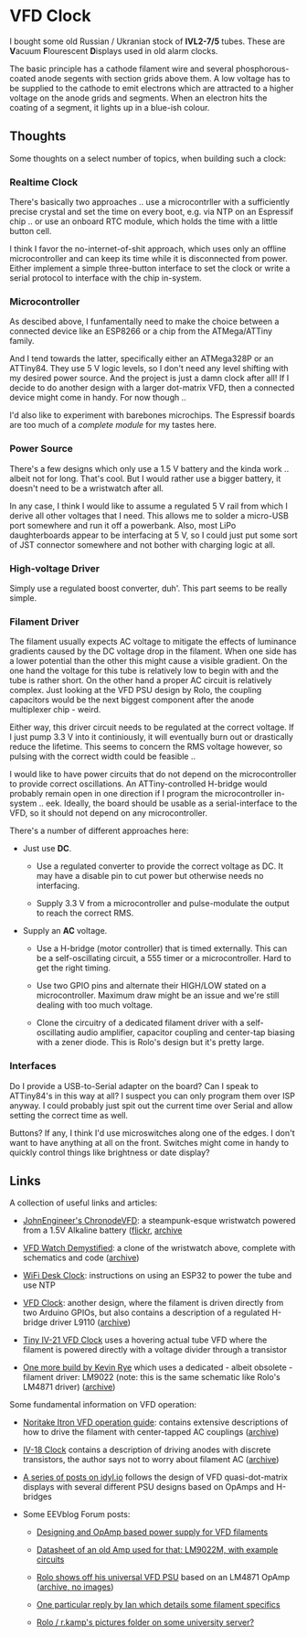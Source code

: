# VFD Clock

I bought some old Russian / Ukranian stock of **IVL2-7/5** tubes. These are **V**acuum **F**lourescent **D**isplays used in old alarm clocks.

The basic principle has a cathode filament wire and several phosphorous-coated anode segents with section grids above them. A low voltage has to be supplied to the cathode to emit electrons which are attracted to a higher voltage on the anode grids and segments. When an electron hits the coating of a segment, it lights up in a blue-ish colour.

## Thoughts

Some thoughts on a select number of topics, when building such a clock:

### Realtime Clock

There's basically two approaches .. use a microcontrller with a sufficiently precise crystal and set the time on every boot, e.g. via NTP on an Espressif chip .. or use an onboard RTC module, which holds the time with a little button cell.

I think I favor the no-internet-of-shit approach, which uses only an offline microcontroller and can keep its time while it is disconnected from power. Either implement a simple three-button interface to set the clock or write a serial protocol to interface with the chip in-system.

### Microcontroller

As descibed above, I funfamentally need to make the choice between a connected device like an ESP8266 or a chip from the ATMega/ATTiny family.

And I tend towards the latter, specifically either an ATMega328P or an ATTiny84. They use 5 V logic levels, so I don't need any level shifting with my desired power source. And the project is just a damn clock after all! If I decide to do another design with a larger dot-matrix VFD, then a connected device might come in handy. For now though ..

I'd also like to experiment with barebones microchips. The Espressif boards are too much of a *complete module* for my tastes here.

### Power Source

There's a few designs which only use a 1.5 V battery and the kinda work .. albeit not for long. That's cool. But I would rather use a bigger battery, it doesn't need to be a wristwatch after all.

In any case, I think I would like to assume a regulated 5 V rail from which I derive all other voltages that I need. This allows me to solder a micro-USB port somewhere and run it off a powerbank. Also, most LiPo daughterboards appear to be interfacing at 5 V, so I could just put some sort of JST connector somewhere and not bother with charging logic at all.

### High-voltage Driver

Simply use a regulated boost converter, duh'. This part seems to be really simple.

### Filament Driver

The filament usually expects AC voltage to mitigate the effects of luminance gradients caused by the DC voltage drop in the filament. When one side has a lower potential than the other this might cause a visible gradient. On the one hand the voltage for this tube is relatively low to begin with and the tube is rather short. On the other hand a proper AC circuit is relatively complex. Just looking at the VFD PSU design by Rolo, the coupling capacitors would be the next biggest component after the anode multiplexer chip - weird.

Either way, this driver circuit needs to be regulated at the correct voltage. If I just pump 3.3 V into it continiously, it will eventually burn out or drastically reduce the lifetime. This seems to concern the RMS voltage however, so pulsing with the correct width could be feasible ..

I would like to have power circuits that do not depend on the microcontroller to provide correct oscillations. An ATTiny-controlled H-bridge would probably remain open in one direction if I program the microcontroller in-system .. eek. Ideally, the board should be usable as a serial-interface to the VFD, so it should not depend on any microcontroller.

There's a number of different approaches here:

* Just use **DC**.

  * Use a regulated converter to provide the correct voltage as DC. It may have a disable pin to cut power but otherwise needs no interfacing.

  * Supply 3.3 V from a microcontroller and pulse-modulate the output to reach the correct RMS.

* Supply an **AC** voltage.

  * Use a H-bridge (motor controller) that is timed externally. This can be a self-oscillating circuit, a 555 timer or a microcontroller. Hard to get the right timing.

  * Use two GPIO pins and alternate their HIGH/LOW stated on a microcontroller. Maximum draw might be an issue and we're still dealing with too much voltage.

  * Clone the circuitry of a dedicated filament driver with a self-oscillating audio amplifier, capacitor coupling and center-tap biasing with a zener diode. This is Rolo's design but it's pretty large.

### Interfaces

Do I provide a USB-to-Serial adapter on the board? Can I speak to ATTiny84's in this way at all? I suspect you can only program them over ISP anyway. I could probably just spit out the current time over Serial and allow setting the correct time as well.

Buttons? If any, I think I'd use microswitches along one of the edges. I don't want to have anything at all on the front. Switches might come in handy to quickly control things like brightness or date display?

## Links

A collection of useful links and articles:

* [JohnEngineer's ChronodeVFD](https://archive.is/ODOFR): a steampunk-esque wristwatch powered from a 1.5V Alkaline battery ([flickr](https://www.flickr.com/photos/johngineer/15564850491/), [archive]([https://archive.is/ODOFR](https://archive.is/ODOFR))

* [VFD Watch Demystified](https://www.instructables.com/id/Vacuum-Fluorescent-Display-Watch/): a clone of the wristwatch above, complete with schematics and code ([archive](https://archive.is/ojaD5))

* [WiFi Desk Clock](https://www.thingiverse.com/thing:3479496): instructions on using an ESP32 to power the tube and use NTP

* [VFD Clock](http://vwlowen.co.uk/arduino/vfd/vfd-clock.htm): another design, where the filament is driven directly from two Arduino GPIOs, but also contains a description of a regulated H-bridge driver L9110 ([archive](https://archive.is/Xkr9G))

* [Tiny IV-21 VFD Clock](https://hackaday.io/project/167749-tiny-iv-21-vfd-clock#j-discussions-title) uses a hovering actual tube VFD where the filament is powered directly with a voltage divider through a transistor

* [One more build by Kevin Rye](http://kevinrye.net/index_files/vfd_clock_part3.php) which uses a dedicated - albeit obsolete - filament driver: LM9022 (note: this is the same schematic like Rolo's LM4871 driver) ([archive](https://archive.is/C2UBq))

Some fundamental information on VFD operation:

* [Noritake Itron VFD operation guide](https://www.noritake-elec.com/technology/general-technical-information/vfd-operation): contains extensive descriptions of how to drive the filament with center-tapped AC couplings ([archive](https://archive.is/BsdLR))

* [IV-18 Clock](https://web.jfet.org/inGrid/) contains a description of driving anodes with discrete transistors, the author says not to worry about filament AC ([archive](https://archive.is/tNjHp))

* [A series of posts on idyl.io](https://idyl.io/category/vfd/) follows the design of VFD quasi-dot-matrix displays with several different PSU designs based on OpAmps and H-bridges

* Some EEVblog Forum posts:

  * [Designing and OpAmp based power supply for VFD filaments](https://www.eevblog.com/forum/projects/vfd-filament-power-using-lm4871-replacement-for-obsolete-lm9022/)

  * [Datasheet of an old Amp used for that: LM9022M, with example circuits](https://datasheet.octopart.com/LM9022M/NOPB-National-Semiconductor-datasheet-11896945.pdf)

  * [Rolo shows off his universal VFD PSU](https://www.eevblog.com/forum/projects/showing-my-vfd-psu/) based on an LM4871 OpAmp ([archive, no images](https://archive.is/bkgaG))

  * [One particular reply by Ian which details some filament specifics](https://www.eevblog.com/forum/projects/any-interest-in-vfd-tube-power-supply-boards/msg1607869/#msg1607869)

  * [Rolo / r.kamp's pictures folder on some university server?](http://members.casema.nl/r.kamp/pictures/electronics/vfd_psu)
